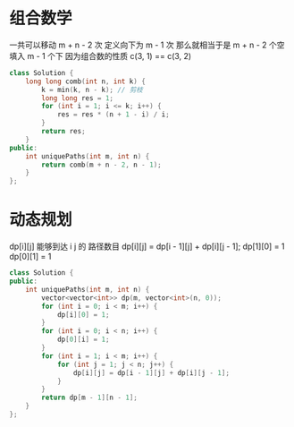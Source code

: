 # 组合数学
一共可以移动 m + n - 2 次
定义向下为 m - 1 次
那么就相当于是 m + n - 2 个空
填入 m - 1 个下
因为组合数的性质 c(3, 1) == c(3, 2)
```c++
class Solution {
    long long comb(int n, int k) {
        k = min(k, n - k); // 剪枝
        long long res = 1;
        for (int i = 1; i <= k; i++) {
            res = res * (n + 1 - i) / i;
        }
        return res;
    }
public:
    int uniquePaths(int m, int n) {
        return comb(m + n - 2, n - 1);
    }
};
```
# 动态规划
dp[i][j] 能够到达 i j 的 路径数目
dp[i][j] = dp[i - 1][j] + dp[i][j - 1];
dp[1][0] = 1 dp[0][1] = 1
```c++
class Solution {
public:
    int uniquePaths(int m, int n) {
        vector<vector<int>> dp(m, vector<int>(n, 0));
        for (int i = 0; i < m; i++) {
            dp[i][0] = 1;
        }
        for (int i = 0; i < n; i++) {
            dp[0][i] = 1;
        }
        for (int i = 1; i < m; i++) {
            for (int j = 1; j < n; j++) {
                dp[i][j] = dp[i - 1][j] + dp[i][j - 1];
            }
        }
        return dp[m - 1][n - 1];
    }
};
```